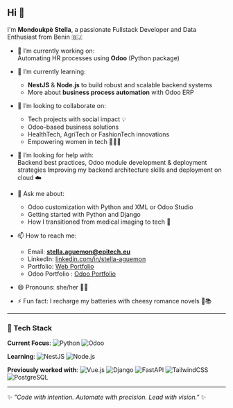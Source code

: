 ## Hi 👋

I'm **Mondoukpè Stella**, a passionate Fullstack Developer and Data Enthusiast from Benin 🇧🇯

- 🔭 I’m currently working on:  
  Automating HR processes using **Odoo** (Python package)

- 🌱 I’m currently learning:  
  - **NestJS** & **Node.js** to build robust and scalable backend systems  
  - More about **business process automation** with Odoo ERP

- 👯 I’m looking to collaborate on:  
  - Tech projects with social impact 💡  
  - Odoo-based business solutions  
  - HealthTech, AgriTech or FashionTech innovations
  - Empowering women in tech 💪🏾✨

- 🤔 I’m looking for help with:  
  Backend best practices, Odoo module development & deployment strategies
  Improving my backend architecture skills and deployment on cloud ☁️

- 💬 Ask me about:  
  - Odoo customization with Python and XML or Odoo Studio
  - Getting started with Python and Django  
  - How I transitioned from medical imaging to tech 🚀

- 📫 How to reach me:  
  - Email: **stella.aguemon@epitech.eu**  
  - LinkedIn: [linkedin.com/in/stella-aguemon](https://linkedin.com/in/stella-aguemon)
  - Portfolio: [Web Portfolio](https://stella-aguemon.vercel.app)
  - Odoo Portfolio : [Odoo Portfolio](https://stella-aguemon.odoo.com)

- 😄 Pronouns: she/her 👩🏾  
- ⚡ Fun fact: I recharge my batteries with cheesy romance novels 💞📚

---

### 🧰 Tech Stack

**Current Focus**:  ![Python](https://img.shields.io/badge/Python-3776AB?style=flat&logo=python&logoColor=white)  ![Odoo](https://img.shields.io/badge/Odoo-714B67?style=flat&logo=odoo&logoColor=white)

**Learning**:  ![NestJS](https://img.shields.io/badge/NestJS-E0234E?style=flat&logo=nestjs&logoColor=white)  ![Node.js](https://img.shields.io/badge/Node.js-339933?style=flat&logo=nodedotjs&logoColor=white)

**Previously worked with**:  ![Vue.js](https://img.shields.io/badge/Vue.js-35495E?style=flat&logo=vue.js&logoColor=4FC08D)  ![Django](https://img.shields.io/badge/Django-092E20?style=flat&logo=django&logoColor=white)  ![FastAPI](https://img.shields.io/badge/FastAPI-005571?style=flat&logo=fastapi)  ![TailwindCSS](https://img.shields.io/badge/TailwindCSS-06B6D4?style=flat&logo=tailwindcss&logoColor=white)  ![PostgreSQL](https://img.shields.io/badge/PostgreSQL-316192?style=flat&logo=postgresql&logoColor=white)

---

✨ *"Code with intention. Automate with precision. Lead with vision."* ✨
